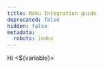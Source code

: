 ```yaml
---
title: Roku Integration guide
deprecated: false
hidden: false
metadata:
  robots: index
---
```

Hi \<$\{variable}>